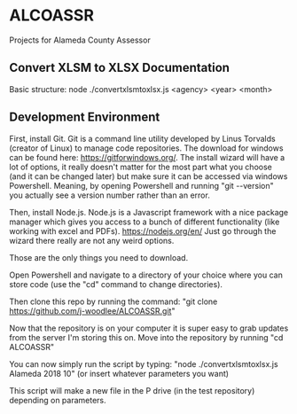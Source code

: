 # ALCOASSR
Projects for Alameda County Assessor

## Convert XLSM to XLSX Documentation

Basic structure:
  node ./convertxlsmtoxlsx.js \<agency\> \<year\> \<month\>


## Development Environment

First, install Git.  Git is a command line utility developed by Linus Torvalds (creator of Linux)
to manage code repositories.  The download for windows can be found here: https://gitforwindows.org/.
The install wizard will have a lot of options, it really doesn't matter for the most part what you choose (and it can be changed later)
but make sure it can be accessed via windows Powershell.  Meaning, by opening Powershell and running \"git --version\"
you actually see a version number rather than an error.

Then, install Node.js.  Node.js is a Javascript framework with a nice package manager
which gives you access to a bunch of different functionality (like working with excel and PDFs). https://nodejs.org/en/
Just go through the wizard there really are not any weird options.

Those are the only things you need to download.

Open Powershell and navigate to a directory of your choice where you can store code (use the \"cd\" command to change directories).

Then clone this repo by running the command:  \"git clone https://github.com/j-woodlee/ALCOASSR.git"

Now that the repository is on your computer it is super easy to grab updates from the server I'm storing this
on.  Move into the repository by running \"cd ALCOASSR\"

You can now simply run the script by typing: \"node ./convertxlsmtoxlsx.js Alameda 2018 10\" (or insert whatever parameters you want)

This script will make a new file in the P drive (in the test repository) depending on parameters.
